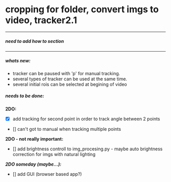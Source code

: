 # cropping for folder, convert imgs to video, tracker2.1 



------------
##### need to add *how to* section
------------
##### whats new:
* tracker can be paused with 'p' for manual tracking.
* several types of tracker can be used at the same time.
* several initial rois can be selected at begining of video


##### needs to be done:
**2DO:**
- [X] add tracking for second point in order to track angle between 2 points
- [] can't got to manual when tracking multiple points

**2DO - not really important:**
- [] add brightness controll to img_procesing.py - maybe auto brightness correction for imgs with natural lighting

_**2DO someday (maybe...):**_
- [] add GUI (browser based app?)

